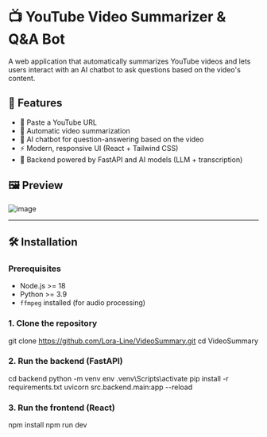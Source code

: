 # 📺 YouTube Video Summarizer & Q&A Bot

A web application that automatically summarizes YouTube videos and lets users interact with an AI chatbot to ask questions based on the video's content.

## 🚀 Features

- 🔗 Paste a YouTube URL
- 📝 Automatic video summarization
- 🤖 AI chatbot for question-answering based on the video
- ⚡ Modern, responsive UI (React + Tailwind CSS)
- 🧠 Backend powered by FastAPI and AI models (LLM + transcription)

## 🖼️ Preview

![image](https://github.com/user-attachments/assets/ae2cccbe-f7f3-4d78-bbb5-f24e367d6bbc)


---

## 🛠️ Installation

### Prerequisites

- Node.js >= 18
- Python >= 3.9
- `ffmpeg` installed (for audio processing)

### 1. Clone the repository

git clone https://github.com/Lora-Line/VideoSummary.git
cd VideoSummary

### 2. Run the backend (FastAPI)

cd backend
python -m venv env
.venv\Scripts\activate 
pip install -r requirements.txt
uvicorn src.backend.main:app --reload

### 3. Run the frontend (React)

npm install
npm run dev
